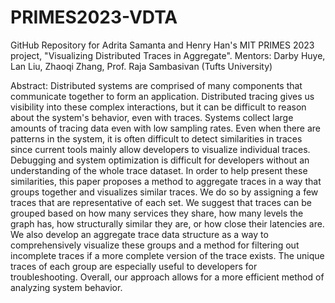 # PRIMES2023-VDTA

GitHub Repository for Adrita Samanta and Henry Han's MIT PRIMES 2023 project, "Visualizing Distributed Traces in Aggregate". Mentors: Darby Huye, Lan Liu, Zhaoqi Zhang, Prof. Raja Sambasivan (Tufts University)

Abstract:
Distributed systems are comprised of many components that communicate together to form an application. Distributed tracing gives us visibility into these complex interactions, but it can be difficult to reason about the system's behavior, even with traces. Systems collect large amounts of tracing data even with low sampling rates. Even when there are patterns in the system, it is often difficult to detect similarities in traces since current tools mainly allow developers to visualize individual traces. Debugging and system optimization is difficult for developers without an understanding of the whole trace dataset. In order to help present these similarities, this paper proposes a method to aggregate traces in a way that groups together and visualizes similar traces. We do so by assigning a few traces that are representative of each set. We suggest that traces can be grouped based on how many services they share, how many levels the graph has, how structurally similar they are, or how close their latencies are. We also develop an aggregate trace data structure as a way to comprehensively visualize these groups and a method for filtering out incomplete traces if a more complete version of the trace exists. The unique traces of each group are especially useful to developers for troubleshooting. Overall, our approach allows for a more efficient method of analyzing system behavior.
